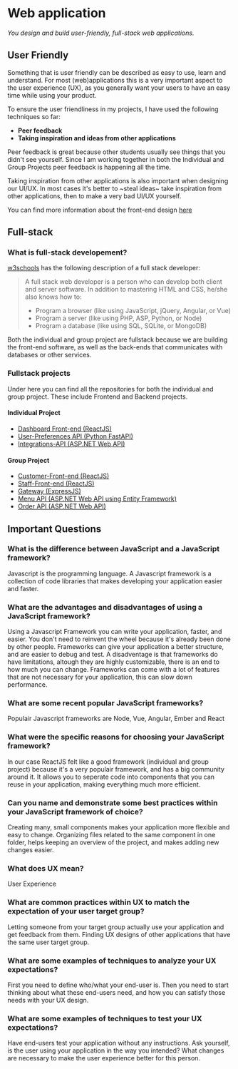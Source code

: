# Web application
*You design and build user-friendly, full-stack web applications.*

## User Friendly
Something that is user friendly can be described as easy to use, learn and understand.
For most (web)applications this is a very important aspect to the user experience (UX), as you generally want your users to have an easy time while using your product.

To ensure the user friendliness in my projects, I have used the following techniques so far:
- **Peer feedback**
- **Taking inspiration and ideas from other applications**

Peer feedback is great because other students usually see things that you didn't see yourself. Since I am working together in both the Individual and Group Projects peer feedback is happening all the time.

Taking inspiration from other applications is also important when designing our UI/UX. In most cases it's better to ~steal ideas~ take inspiration from other applications, then to make a very bad UI/UX yourself.

You can find more information about the front-end design [here](https://github.com/IPS3-DB04-Teun-Mos-Lukas-Jansen/Documentation/blob/main/frontend-documentation.md)

## Full-stack
### What is full-stack developement?
[w3schools](https://www.w3schools.com/whatis/whatis_fullstack.asp) has the following description of a full stack developer:
>A full stack web developer is a person who can develop both client and server software.
>In addition to mastering HTML and CSS, he/she also knows how to:
>- Program a browser (like using JavaScript, jQuery, Angular, or Vue)
>- Program a server (like using PHP, ASP, Python, or Node)
>- Program a database (like using SQL, SQLite, or MongoDB)

Both the individual and group project are fullstack because we are building the front-end software, as well as the back-ends that communicates with databases or other services.

### Fullstack projects
Under here you can find all the repositories for both the individual and group project.
These include Frontend and Backend projects.

#### Individual Project
- [Dashboard Front-end (ReactJS)](https://github.com/IPS3-DB04-Teun-Mos-Lukas-Jansen/Dashboard-Front-End)
- [User-Preferences API (Python FastAPI)](https://github.com/IPS3-DB04-Teun-Mos-Lukas-Jansen/User-Preferences-API)
- [Integrations-API (ASP.NET Web API)](https://github.com/IPS3-DB04-Teun-Mos-Lukas-Jansen/Integration-API)

#### Group Project
- [Customer-Front-end (ReactJS)](https://github.com/Modus-1/customer-frontend)
- [Staff-Front-end (ReactJS)](https://github.com/Modus-1/staff-frontend)
- [Gateway (ExpressJS)](https://github.com/Modus-1/gateway)
- [Menu API (ASP.NET Web API using Entity Framework)](https://github.com/Modus-1/menu-api)
- [Order API (ASP.NET Web API)](https://github.com/Modus-1/order-api)

## Important Questions
### What is the difference between JavaScript and a JavaScript framework?
Javascript is the programming language. A Javascript framework is a collection of code libraries that makes developing your application easier and faster.


### What are the advantages and disadvantages of using a JavaScript framework?
Using a Javascript Framework you can write your application, faster, and easier. You don't need to reinvent the wheel because it's already been done by other people.
Frameworks can give your application a better structure, and are easier to debug and test.
A disadventage is that frameworks do have limitations, altough they are highly customizable, there is an end to how much you can change.
Frameworks can come with a lot of features that are not necessary for your application, this can slow down performance. 

### What are some recent popular JavaScript frameworks?
Populair Javascript frameworks are Node, Vue, Angular, Ember and React

### What were the specific reasons for choosing your JavaScript framework?
In our case ReactJS felt like a good framework (individual and group project) because it's a very populair framework, and has a big community around it.
It allows you to seperate code into components that you can reuse in your application, making everything much more efficient.

### Can you name and demonstrate some best practices within your JavaScript framework of choice?
Creating many, small components makes your application more flexible and easy to change. 
Organizing files related to the same component in one folder, helps keeping an overview of the project, and makes adding new changes easier.

### What does UX mean?
User Experience

### What are common practices within UX to match the expectation of your user target group?
Letting someone from your target group actually use your application and get feedback from them.
Finding UX designs of other applications that have the same user target group.

### What are some examples of techniques to analyze your UX expectations?
First you need to define who/what your end-user is.
Then you need to start thinking about what these end-users need, and how you can satisfy those needs with your UX design.

### What are some examples of techniques to test your UX expectations?
Have end-users test your application without any instructions. Ask yourself, is the user using your application in the way you intended? What changes are necessary to make the user experience better for this person. 

